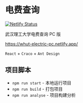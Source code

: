 # 电费查询

[![Netlify Status](https://api.netlify.com/api/v1/badges/96263aab-fc9a-40af-b0cc-ac3360eee080/deploy-status)](https://app.netlify.com/sites/whut-electric-pc/deploys)

武汉理工大学电费查询 PC 版

https://whut-electric-pc.netlify.app/

`React` + `Craco` + `Ant Design`

## 项目脚本

* `npm run start` - 本地运行项目
* `npm run build` - 打包项目
* `npm run analyse` - 项目构建分析